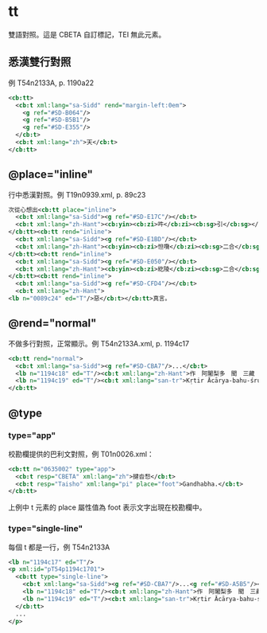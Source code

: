 # tt

雙語對照。這是 CBETA 自訂標記，TEI 無此元素。

## 悉漢雙行對照

例 T54n2133A, p. 1190a22

```xml
<cb:tt>
  <cb:t xml:lang="sa-Sidd" rend="margin-left:0em">
    <g ref="#SD-B064"/>
    <g ref="#SD-B5B1"/>
    <g ref="#SD-E355"/>
  </cb:t>
  <cb:t xml:lang="zh">天</cb:t>
</cb:tt>
```

## @place="inline"

行中悉漢對照。例 T19n0939.xml, p. 89c23

```xml
次從心想出<cb:tt place="inline">
  <cb:t xml:lang="sa-Sidd"><g ref="#SD-E17C"/></cb:t>
  <cb:t xml:lang="zh-Hant"><cb:yin><cb:zi>吽</cb:zi><cb:sg>引</cb:sg></cb:yin></cb:t>
</cb:tt><cb:tt rend="inline">
  <cb:t xml:lang="sa-Sidd"><g ref="#SD-E1BD"/></cb:t>
  <cb:t xml:lang="zh-Hant"><cb:yin><cb:zi>怛囕</cb:zi><cb:sg>二合</cb:sg></cb:yin></cb:t>
</cb:tt><cb:tt rend="inline">
  <cb:t xml:lang="sa-Sidd"><g ref="#SD-E050"/></cb:t>
  <cb:t xml:lang="zh-Hant"><cb:yin><cb:zi>紇陵</cb:zi><cb:sg>二合</cb:sg></cb:yin></cb:t>
</cb:tt><cb:tt rend="inline">
  <cb:t xml:lang="sa-Sidd"><g ref="#SD-CFD4"/></cb:t>
  <cb:t xml:lang="zh-Hant">
<lb n="0089c24" ed="T"/>惡</cb:t></cb:tt>真言。
```

## @rend="normal"

不做多行對照，正常顯示。例 T54n2133A.xml, p. 1194c17

```xml
<cb:tt rend="normal">
  <cb:t xml:lang="sa-Sidd"><g ref="#SD-CBA7"/>...</cb:t>
  <lb n="1194c18" ed="T"/><cb:t xml:lang="zh-Hant">作　阿闍梨多　聞　三藏　法師　勝</cb:t>
  <lb n="1194c19" ed="T"/><cb:t xml:lang="san-tr">Kṛtir Ācārya-bahu-śruta-tripiṭa [ka] bhadanta-param:</cb:t>
</cb:tt>
```

## @type
### type="app"

校勘欄提供的巴利文對照，例 T01n0026.xml：

```xml
<cb:tt n="0635002" type="app">
  <cb:t resp="CBETA" xml:lang="zh">揵沓惒</cb:t>
  <cb:t resp="Taisho" xml:lang="pi" place="foot">Gandhabha.</cb:t>
</cb:tt>
```

上例中 t 元素的 place 屬性值為 foot 表示文字出現在校勘欄中。

### type="single-line"

每個 t 都是一行，例 T54n2133A

```xml
<lb n="1194c17" ed="T"/>
<p xml:id="pT54p1194c1701">
  <cb:tt type="single-line">
    <cb:t xml:lang="sa-Sidd"><g ref="#SD-CBA7"/>...<g ref="#SD-A5B5"/></cb:t>
    <lb n="1194c18" ed="T"/><cb:t xml:lang="zh-Hant">作　阿闍梨多　聞　三藏　法師　勝</cb:t>
    <lb n="1194c19" ed="T"/><cb:t xml:lang="san-tr">Kṛtir Ācārya-bahu-śruta-tripiṭa [ka] bhadanta-param:</cb:t>
  </cb:tt>
  ...
</p>
```


